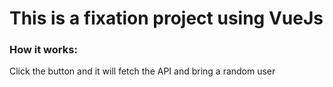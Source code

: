 <h1> This is a fixation project using VueJs </h1>
<h3> How it works: </h3>
<p> Click the button and it will fetch the API and bring a random user </p>
